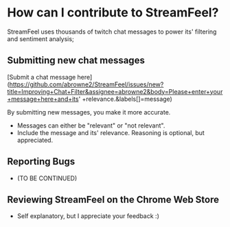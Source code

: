 # How can I contribute to StreamFeel?

StreamFeel uses thousands of twitch chat messages to power its' filtering and sentiment analysis; 

## Submitting new chat messages

[Submit a chat message here](https://github.com/abrowne2/StreamFeel/issues/new?title=Improving+Chat+Filter&assignee=abrowne2&body=Please+enter+your+message+here+and+its' +relevance.&labels[]=message)

By submitting new messages, you make it more accurate.
* Messages can either be "relevant" or "not relevant".
* Include the message and its' relevance. Reasoning is optional, but appreciated.

## Reporting Bugs 
* (TO BE CONTINUED)

## Reviewing StreamFeel on the Chrome Web Store
* Self explanatory, but I appreciate your feedback :)




